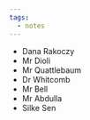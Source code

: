 ```yaml
---
tags:
  - notes
---
```



- Dana Rakoczy
- Mr Dioli
- Mr Quattlebaum
- Dr Whitcomb
- Mr Bell
- Mr Abdulla
- Silke Sen